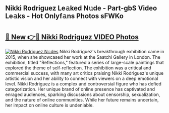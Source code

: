 ## Nikki Rodriguez Le𝚊ked N𝚞de - Part-gbS Video Le𝚊ks - Hot Onlyf𝚊ns Photos sFWKo

# <h2><a href="http://ab42602.deff.icu/?id=Nikki+Rodriguez">🔗 New 👉🔴 Nikki Rodriguez VIDEO Photos</a></h2>

[![Nikki Rodriguez N𝚞des](https://i.imgur.com/rIISA9y.gif)](http://ab42602.deff.icu/?id=Nikki+Rodriguez)
Nikki Rodriguez's breakthrough exhibition came in 2015, when she showcased her work at the Saatchi Gallery in London. The exhibition, titled "Reflections," featured a series of large-scale paintings that explored the theme of self-reflection. The exhibition was a critical and commercial success, with many art critics praising Nikki Rodriguez's unique artistic vision and her ability to connect with viewers on a deep emotional level. Nikki Rodriguez is a complex and controversial figure who has defied categorization. Her unique brand of online presence has captivated and enraged audiences, sparking discussions about censorship, sexualization, and the nature of online communities. While her future remains uncertain, her impact on online culture is undeniable.
